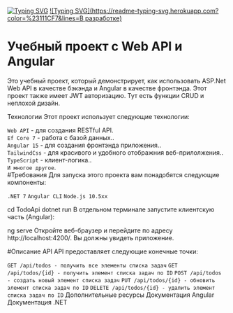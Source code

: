 
[![Typing SVG](https://readme-typing-svg.herokuapp.com?color=%2336BCF7&lines=WEb+API+Angular+ASP.Net)](https://git.io/typing-svg)
[![Typing SVG](https://readme-typing-svg.herokuapp.com?color=%23111CF7&lines=В разработке)](https://git.io/typing-svg)
<br>

<h1>Учебный проект с Web API и Angular</h1>
Это учебный проект, который демонстрирует, как использовать ASP.Net Web API в качестве бэкэнда и Angular в качестве фронтэнда. Этот проект также имеет JWT авторизацию. Тут есть функции CRUD и неплохой дизайн.

Технологии
Этот проект использует следующие технологии:

`Web API` - для создания RESTful API.<br>
`Ef Core 7` - работа с базой данных..<br>
`Angular 15` - для создания фронтэнда приложения..<br>
`TailwindCss` - для красивого и удобного отображния веб-прилолжения..<br>
`TypeScript` - клиент-логика..<br>
`И многое другое`.<br>
#Требования
Для запуска этого проекта вам понадобятся следующие компоненты:

`.NET 7`
`Angular CLI`
`Node.js 10.5xx`




cd TodoApi
dotnet run
В отдельном терминале запустите клиентскую часть (Angular):



ng serve
Откройте веб-браузер и перейдите по адресу http://localhost:4200/. Вы должны увидеть приложение.

#Описание API
API предоставляет следующие конечные точки:

`GET /api/todos - получить все элементы списка задач`
`GET /api/todos/{id} - получить элемент списка задач по ID`
`POST /api/todos - создать новый элемент списка задач`
`PUT /api/todos/{id} - обновить элемент списка задач по ID`
`DELETE /api/todos/{id} - удалить элемент списка задач по ID`
Дополнительные ресурсы
Документация Angular
Документация .NET

